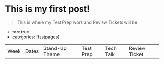 # This is my first post!
>This is where my Test Prep work and Review Tickets will be
- toc: true
- categories: [fastpages]

<table>
    <tr>
        <td>Week</td>
        <td>Dates</td>
        <td>Stand-Up Theme</td>
        <td>Test Prep </td>
        <td>Tech Talk</td>
        <td>Review Ticket</td>
    </tr>

